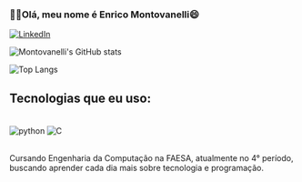 ### 👋🏻Olá, meu nome é Enrico Montovanelli😄
[![LinkedIn](https://img.shields.io/badge/LinkedIn-0077B5?style=for-the-badge&logo=linkedin&logoColor=white)](www.linkedin.com/in/enrico-montovanelli-235b16235)

![Montovanelli's GitHub stats](https://github-readme-stats.vercel.app/api?username=enricomontova&show_icons=true&theme=tokyonight)

![Top Langs](https://github-readme-stats.vercel.app/api/top-langs/?username=enricomontova&layout=compact)

## Tecnologias que eu uso:
<div style="display: inline_block"><br/> 
    <img align="center" alt="python" src="https://img.shields.io/badge/Python-14354C?style=for-the-badge&logo=python&logoColor=white" />
    <img align="center" alt="C" src="https://img.shields.io/badge/C-00599C?style=for-the-badge&logo=c&logoColor=whit" />
</div><br/>

Cursando Engenharia da Computação na FAESA, atualmente no 4° período, buscando aprender cada dia mais sobre tecnologia e programação.

